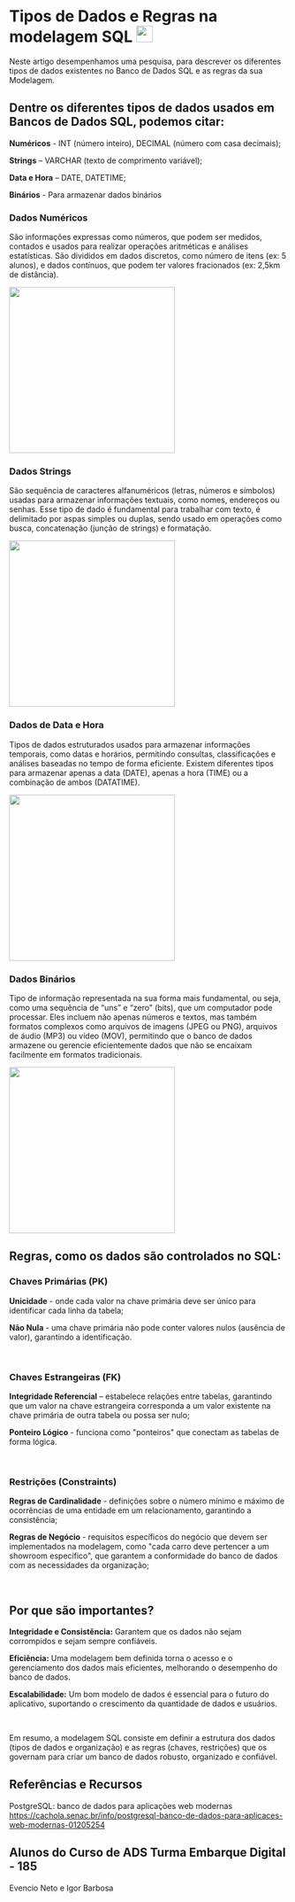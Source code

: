 # Tipos de Dados e Regras na modelagem SQL <img src="https://cdn.jsdelivr.net/gh/devicons/devicon@latest/icons/mysql/mysql-original.svg" width="30px">
Neste artigo desempenhamos uma pesquisa, para descrever os diferentes tipos de dados existentes no Banco de Dados SQL e as regras da sua Modelagem. 

## Dentre os diferentes tipos de dados usados em Bancos de Dados SQL, podemos citar:

**Numéricos** - INT (número inteiro), DECIMAL (número com casa decimais); 

**Strings** – VARCHAR (texto de comprimento variável); 

**Data e Hora** – DATE, DATETIME; 

**Binários** - Para armazenar dados binários 

### Dados Numéricos
São informações expressas como números, que podem ser medidos, contados e usados para realizar operações aritméticas e análises estatísticas. São divididos em dados discretos, como número de itens (ex: 5 alunos), e dados contínuos, que podem ter valores fracionados (ex: 2,5km de distância). 

<img src="https://cdn1.gnarususercontent.com.br/1/403201/43ed5b0b-71da-449b-b8ee-ea982af4970b.png" width="300px">

### Dados Strings
São sequência de caracteres alfanuméricos (letras, números e símbolos) usadas para armazenar informações textuais, como nomes, endereços ou senhas. Esse tipo de dado é fundamental para trabalhar com texto, é delimitado por aspas simples ou duplas, sendo usado em operações como busca, concatenação (junção de strings) e formatação. 

<img src="https://consultabd.wordpress.com/wp-content/uploads/2024/03/str_agg_img02.jpg" width="300px">

### Dados de Data e Hora
Tipos de dados estruturados usados para armazenar informações temporais, como datas e horários, permitindo consultas, classificações e análises baseadas no tempo de forma eficiente. Existem diferentes tipos para armazenar apenas a data (DATE), apenas a hora (TIME) ou a combinação de ambos (DATATIME). 

<img src="https://macoratti.net/14/06/tsql_tdh17.gif" width="300px">

### Dados Binários
Tipo de informação representada na sua forma mais fundamental, ou seja, como uma sequência de “uns” e “zero” (bits), que um computador pode processar. Eles incluem não apenas números e textos, mas também formatos complexos como arquivos de imagens (JPEG ou PNG), arquivos de áudio (MP3) ou vídeo (MOV), permitindo que o banco de dados armazene ou gerencie eficientemente dados que não se encaixam facilmente em formatos tradicionais. 

<img src="https://i.sstatic.net/9lPug.png" width="300px">

## Regras, como os dados são controlados no SQL: 

### Chaves Primárias (PK) 

**Unicidade** - onde cada valor na chave primária deve ser único para identificar cada linha da tabela; 

**Não Nula** - uma chave primária não pode conter valores nulos (ausência de valor), garantindo a identificação. 

<br>
 

### Chaves Estrangeiras (FK) 

**Integridade Referencial** – estabelece relações entre tabelas, garantindo que um valor na chave estrangeira corresponda a um valor existente na chave primária de outra tabela ou possa ser nulo; 

**Ponteiro Lógico** - funciona como "ponteiros" que conectam as tabelas de forma lógica. 

<br>

### Restrições (Constraints) 


**Regras de Cardinalidade** - definições sobre o número mínimo e máximo de ocorrências de uma entidade em um relacionamento, garantindo a consistência; 

**Regras de Negócio** - requisitos específicos do negócio que devem ser implementados na modelagem, como "cada carro deve pertencer a um showroom específico", que garantem a conformidade do banco de dados com as necessidades da organização; 

<br>

## Por que são importantes? 


**Integridade e Consistência:** Garantem que os dados não sejam corrompidos e sejam sempre confiáveis.  

  

**Eficiência:** Uma modelagem bem definida torna o acesso e o gerenciamento dos dados mais eficientes, melhorando o desempenho do banco de dados.  

  

**Escalabilidade:** Um bom modelo de dados é essencial para o futuro do aplicativo, suportando o crescimento da quantidade de dados e usuários.  

  <br>

Em resumo, a modelagem SQL consiste em definir a estrutura dos dados (tipos de dados e organização) e as regras (chaves, restrições) que os governam para criar um banco de dados robusto, organizado e confiável. 

## Referências e Recursos

PostgreSQL: banco de dados para aplicações web modernas
  <br>
https://cachola.senac.br/info/postgresql-banco-de-dados-para-aplicaces-web-modernas-01205254


## Alunos do Curso de ADS Turma Embarque Digital - 185 
Evencio Neto e Igor Barbosa
